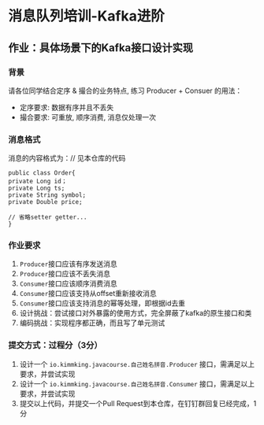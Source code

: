 # 消息队列培训-Kafka进阶

## 作业：具体场景下的Kafka接口设计实现

### 背景
请各位同学结合定序 & 撮合的业务特点, 练习 Producer + Consuer 的用法：
- 定序要求: 数据有序并且不丢失
- 撮合要求: 可重放, 顺序消费, 消息仅处理一次

### 消息格式
消息的内容格式为：// 见本仓库的代码
```
public class Order{
private Long id；
private Long ts;
private String symbol;
private Double price;

// 省略setter getter...
}
```

### 作业要求
1. `Producer`接口应该有序发送消息
2. `Producer`接口应该不丢失消息
3. `Consumer`接口应该顺序消费消息
4. `Consumer`接口应该支持从offset重新接收消息
5. `Consumer`接口应该支持消息的幂等处理，即根据id去重
6. 设计挑战：尝试接口对外暴露的使用方式，完全屏蔽了kafka的原生接口和类
7. 编码挑战：实现程序都正确，而且写了单元测试

### 提交方式：过程分（3分）
1. 设计一个 `io.kimmking.javacourse.自己姓名拼音.Producer` 接口，需满足以上要求，并尝试实现
2. 设计一个 `io.kimmking.javacourse.自己姓名拼音.Consumer` 接口，需满足以上要求，并尝试实现
3. 提交以上代码，并提交一个Pull Request到本仓库，在钉钉群回复已经完成，1分


